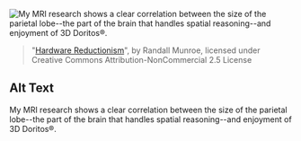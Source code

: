 ![My MRI research shows a clear correlation between the size of the parietal lobe--the part of the brain that handles spatial reasoning--and enjoyment of 3D Doritos®.](https://imgs.xkcd.com/comics/hardware_reductionism.png)
> "[Hardware Reductionism](https://xkcd.com/1588/)", by Randall Munroe, licensed under Creative Commons Attribution-NonCommercial 2.5 License

## Alt Text
My MRI research shows a clear correlation between the size of the parietal lobe--the part of the brain that handles spatial reasoning--and enjoyment of 3D Doritos®.
